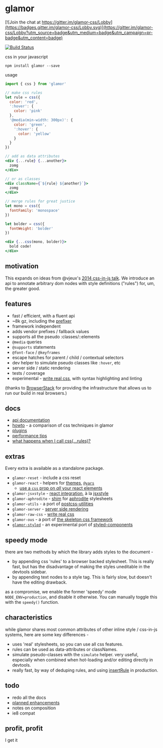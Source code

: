 # glamor

[![Join the chat at https://gitter.im/glamor-css/Lobby](https://badges.gitter.im/glamor-css/Lobby.svg)](https://gitter.im/glamor-css/Lobby?utm_source=badge&utm_medium=badge&utm_campaign=pr-badge&utm_content=badge)

[![Build Status](https://travis-ci.org/threepointone/glamor.svg?branch=v3)](https://travis-ci.org/threepointone/glamor)

css in your javascript

`npm install glamor --save`

usage
```jsx
import { css } from 'glamor'

// make css rules
let rule = css({
  color: 'red',
  ':hover': {
    color: 'pink'
  },
  '@media(min-width: 300px)': {
    color: 'green',
    ':hover': {
      color: 'yellow'
    }
  }
})

// add as data attributes
<div {...rule} {...another}>
  zomg
</div>

// or as classes
<div className={`${rule} ${another}`}>
  zomg
</div>

// merge rules for great justice
let mono = css({
  fontFamily: 'monospace'
})

let bolder = css({
  fontWeight: 'bolder'
})

<div {...css(mono, bolder)}>
  bold code!
</div>

```

motivation
---

This expands on ideas from @vjeux's [2014 css-in-js talk](https://speakerdeck.com/vjeux/react-css-in-js).
We introduce an api to annotate arbitrary dom nodes with style definitions ("rules") for, um, the greater good.

features
---

- fast / efficient, with a fluent api
- ~8k gz, including the [prefixer](https://github.com/rofrischmann/inline-style-prefixer/)
- framework independent
- adds vendor prefixes / fallback values
- supports all the pseudo :classes/::elements
- `@media` queries
- `@supports` statements
- `@font-face` / `@keyframes`
- escape hatches for parent / child / contextual selectors
- dev helper to simulate pseudo classes like `:hover`, etc
- server side / static rendering
- tests / coverage
- experimental - [write real css](https://github.com/threepointone/glamor/blob/master/docs/css.md), with syntax highlighting and linting


(thanks to [BrowserStack](https://www.browserstack.com/) for providing the infrastructure that allows us to run our build in real browsers.)

docs
---

- [api documentation](https://github.com/threepointone/glamor/blob/master/docs/api.md)
- [howto](https://github.com/threepointone/glamor/blob/master/docs/howto.md) - a comparison of css techniques in glamor
- [plugins](https://github.com/threepointone/glamor/blob/master/docs/plugins.md)
- [performance tips](https://github.com/threepointone/glamor/blob/master/docs/performance.md)
- [what happens when I call css(...rules)?](https://github.com/threepointone/glamor/blob/master/docs/implementation.md)

extras
---

Every extra is available as a standalone package.
- `glamor-reset` - include a css reset
- `glamor-react` - helpers for [themes](https://github.com/threepointone/glamor/blob/master/docs/themes.md), [`@vars`](https://github.com/threepointone/glamor/blob/master/docs/vars.md)
  - [use a `css` prop on *all* your react elements](https://github.com/threepointone/glamor/blob/master/docs/createElement.md)
- `glamor-jsxstyle` - [react integration](https://github.com/threepointone/glamor/blob/master/docs/jsxstyle.md), à la [jsxstyle](https://github.com/petehunt/jsxstyle/)
- `glamor-aphrodite` - [shim](https://github.com/threepointone/glamor/blob/master/docs/aphrodite.md) for [aphrodite](https://github.com/Khan/aphrodite) stylesheets
- `glamor-utils` - a port of [postcss-utilities](https://github.com/ismamz/postcss-utilities)
- `glamor-server` - [server side rendering](https://github.com/threepointone/glamor/blob/master/docs/server.md)
- `glamor-raw-css` - [write real css](https://github.com/threepointone/glamor/blob/master/docs/css.md)
- `glamor-ous` - a port of [the skeleton css framework](http://getskeleton.com)
- [`glamor-styled`](https://github.com/threepointone/glamor/blob/master/docs/styled.md) - an experimental port of [styled-components](https://styled-components.com/)

speedy mode
---

there are two methods by which the library adds styles to the document -
- by appending css 'rules' to a browser backed stylesheet. This is really fast, but has the disadvantage of making the styles uneditable in the devtools sidebar.
- by appending text nodes to a style tag. This is fairly slow, but doesn't have the editing drawback.

as a compromise, we enable the former 'speedy' mode `NODE_ENV=production`, and disable it otherwise. You can manually toggle this with the `speedy()` function.

characteristics
---

while glamor shares most common attributes of other inline style / css-in-js systems,
here are some key differences -

- uses 'real' stylesheets, so you can use all css features.
- rules can be used as data-attributes or classNames.
- simulate pseudo-classes with the `simulate` helper. very useful, especially when combined when hot-loading and/or editing directly in devtools.
- really fast, by way of deduping rules, and using [insertRule](https://developer.mozilla.org/en-US/docs/Web/API/CSSStyleSheet/insertRule) in production.


todo
---

- redo all the docs
- [planned enhancements](https://github.com/threepointone/glamor/issues?q=is%3Aopen+is%3Aissue+label%3Aenhancement)
- notes on composition
- ie8 compat

profit, profit
---

I get it
